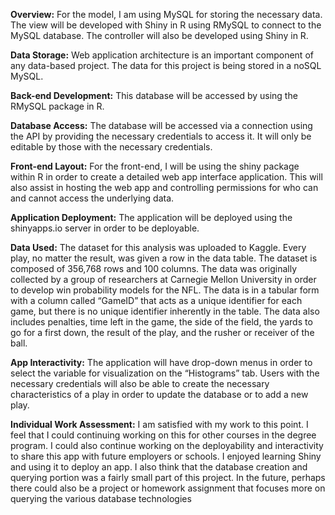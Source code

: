 
**Overview:**
For the model, I am using MySQL for storing the necessary data. The view will be developed with Shiny in R using RMySQL to connect to the MySQL database. The controller will also be developed using Shiny in R.

**Data Storage:**
Web application architecture is an important component of any data-based project. The data for this project is being stored in a noSQL MySQL. 

**Back-end Development:**
This database will be accessed by using the RMySQL package in R.  

**Database Access:**
The database will be accessed via a connection using the API by providing the necessary credentials to access it. It will only be editable by those with the necessary credentials. 

**Front-end Layout:**
For the front-end, I will be using the shiny package within R in order to create a detailed web app interface application. This will also assist in hosting the web app and controlling permissions for who can and cannot access the underlying data. 

**Application Deployment:**
The application will be deployed using the shinyapps.io server in order to be deployable. 

**Data Used:**
The dataset for this analysis was uploaded to Kaggle. Every play, no matter the result, was given a row in the data table. The dataset is composed of 356,768 rows and 100 columns. The data was originally collected by a group of researchers at Carnegie Mellon University in order to develop win probability models for the NFL. The data is in a tabular form with a column called “GameID” that acts as a unique identifier for each game, but there is no unique identifier inherently in the table. The data also includes penalties, time left in the game, the side of the field, the yards to go for a first down, the result of the play, and the rusher or receiver of the ball.

**App Interactivity:**
The application will have drop-down menus in order to select the variable for visualization on the “Histograms” tab. Users with the necessary credentials will also be able to create the necessary characteristics of a play in order to update the database or to add a new play. 

**Individual Work Assessment:**
I am satisfied with my work to this point. I feel that I could continuing working on this for other courses in the degree program. I could also continue working on the deployability and interactivity to share this app with future employers or schools. I enjoyed learning Shiny and using it to deploy an app. I also think that the database creation and querying portion was a fairly small part of this project. In the future, perhaps there could also be a project or homework assignment that focuses more on querying the various database technologies 
